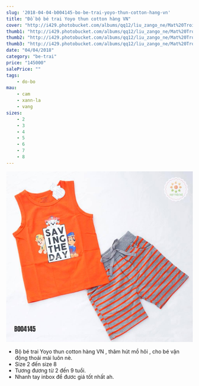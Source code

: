 ```yaml
---
slug: '2018-04-04-b004145-bo-be-trai-yoyo-thun-cotton-hang-vn'
title: "Đồ bộ bé trai Yoyo thun cotton hàng VN"
cover: "http://i429.photobucket.com/albums/qq12/liu_zango_ne/Mat%20Troi%20Nho/quan-ao-tre-em-mat-troi-nho-b004145-13.jpg"
thumb1: "http://i429.photobucket.com/albums/qq12/liu_zango_ne/Mat%20Troi%20Nho/quan-ao-tre-em-mat-troi-nho-b004145-13.jpg"
thumb2: "http://i429.photobucket.com/albums/qq12/liu_zango_ne/Mat%20Troi%20Nho/quan-ao-tre-em-mat-troi-nho-b004145-14.jpg"
thumb3: "http://i429.photobucket.com/albums/qq12/liu_zango_ne/Mat%20Troi%20Nho/quan-ao-tre-em-mat-troi-nho-b004145-10%202.jpg"
date: "04/04/2018"
category: "be-trai"
price: "145000"
salePrice: ""
tags:
    - do-bo
mau:
    - cam
    - xann-la
    - vang
sizes:
    - 2
    - 3
    - 4
    - 5
    - 6
    - 7
    - 8
---
```


![](./images/30124634_579165499143130_1598271205957473373_n.jpg)

- Bộ bé trai Yoyo thun cotton hàng VN , thâm hút mồ hôi , cho bé vận động thoải mái luôn nè. 
- Size 2 đến size 8 
- Tương đương từ 2 đến 9 tuổi. 
- Nhanh tay inbox để đươc giá tốt nhất ah.